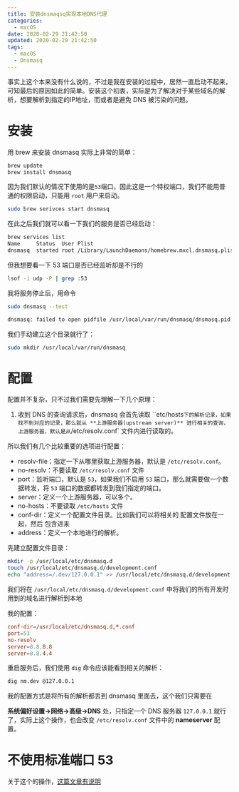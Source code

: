 ```yaml
---
title: 安装dnsmaqsq实现本地DNS代理
categories:
  - macOS
date: 2020-02-29 21:42:50
updated: 2020-02-29 21:42:50
tags: 
  - macOS
  - Dnsmasq
---
```


事实上这个本来没有什么说的，不过是我在安装的过程中，居然一直启动不起来，可知最后的原因如此的简单。安装这个初衷，实际是为了解决对于某些域名的解析，想要解析到指定的IP地址，而或者是避免 DNS 被污染的问题。

<!--more-->

# 安装

用 brew 来安装 dnsmasq 实际上非常的简单：

```sh
brew update
brew install dnsmasq
```

因为我们默认的情况下使用的是`53`端口，因此这是一个特权端口，我们不能用普通的权限启动，只能用 `root` 用户来启动。

```sh
sudo brew serivces start dnsmasq
```

在此之后我们就可以看一下我们的服务是否已经启动：

```sh
brew services list
Name     Status  User Plist
dnsmasq  started root /Library/LaunchDaemons/homebrew.mxcl.dnsmasq.plist
```

但我想要看一下 53 端口是否已经监听却是不行的

```sh
lsof -i udp -P | grep :53
```

我将服务停止后，用命令

```sh
sudo dnsmasq --test

dnsmasq: failed to open pidfile /usr/local/var/run/dnsmasq/dnsmasq.pid: No such file or directory
```

我们手动建立这个目录就行了：

```sh
sudo mkdir /usr/local/var/run/dnsmasq
```



# 配置

配置并不复杂，只不过我们需要先理解一下几个原理：

1. 收到 DNS 的查询请求后，dnsmasq 会首先读取 ``etc/hosts` 下的解析记录，如果找不到对应的记录，那么就从 **上游服务器(upstream server)** 进行相关的查询，上游服务器，默认是从 `/etc/resolv.conf` 文件内进行读取的。

所以我们有几个比较重要的选项进行配置：

- resolv-file：指定一下从哪里获取上游服务器，默认是 `/etc/resolv.conf`。
- no-resolv：不要读取 `/etc/resolv.conf` 文件
- port：监听端口，默认是 `53`，如果我们不启用 `53` 端口，那么就需要做一个数据转发，将 `53` 端口的数据都转发到我们指定的端口。
- server：定义一个上游服务器，可以多个。
- no-hosts：不要读取 `/etc/hosts` 文件
- conf-dir：定义一个配置文件目录。比如我们可以将相关的 配置文件放在一起，然后 包含进来
- address：定义一个本地进行的解析。

先建立配置文件目录：

```sh
mkdir -p /usr/local/etc/dnsmasq.d
touch /usr/local/etc/dnsmasq.d/development.conf
echo "address=/.dev/127.0.0.1" >> /usr/local/etc/dnsmasq.d/development.conf
```

我们将在 `/usr/local/etc/dnsmasq.d/development.conf` 中将我们的所有开发时用到的域名进行解析到本地

我的配置：

```conf
conf-dir=/usr/local/etc/dnsmasq.d,*.conf
port=53
no-resolv
server=8.8.8.8
server=8.8.4.4
```

重启服务后，我们使用  `dig` 命令应该能看到相关的解析：

```sh
dig nm.dev @127.0.0.1
```



我的配置方式是将所有的解析都丢到 dnsmasq 里面去，这个我们只需要在

**系统偏好设置->网络->高级->DNS** 处，只指定一个 DNS 服务器 `127.0.0.1` 就行了，实际上这个操作，也会改变 `/etc/resolv.conf` 文件中的 **nameserver** 配置。

# 不使用标准端口 53

关于这个的操作，[这篇文章有说明](https://www.stevenrombauts.be/2019/06/restart-dnsmasq-without-sudo/)